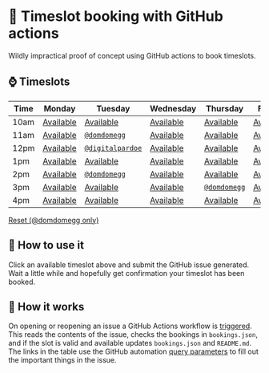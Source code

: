 # 📅 Timeslot booking with GitHub actions

Wildly impractical proof of concept using GitHub actions to book timeslots.

## ⌚ Timeslots

<!-- ⁕ -->

|Time|Monday|Tuesday|Wednesday|Thursday|Friday|
|-|-|-|-|-|-|
|10am|[Available](https://github.com/domdomegg/github-actions-timeslots/issues/new?labels=booking&title=Booking%20for%20Monday%2010am&body=This%20is%20a%20booking%20for%20Monday%2010am%0A%0A%0A%3C!--%20Do%20not%20change%20the%20line%20below,%20or%20use%20the%20flower%20punctuation%20mark%20anywhere%20else%20--%3E%0A%3C!--%20%E2%81%95%7B%22column%22:%22Monday%22,%22row%22:%2210am%22%7D%E2%81%95%20--%3E)|[Available](https://github.com/domdomegg/github-actions-timeslots/issues/new?labels=booking&title=Booking%20for%20Tuesday%2010am&body=This%20is%20a%20booking%20for%20Tuesday%2010am%0A%0A%0A%3C!--%20Do%20not%20change%20the%20line%20below,%20or%20use%20the%20flower%20punctuation%20mark%20anywhere%20else%20--%3E%0A%3C!--%20%E2%81%95%7B%22column%22:%22Tuesday%22,%22row%22:%2210am%22%7D%E2%81%95%20--%3E)|[Available](https://github.com/domdomegg/github-actions-timeslots/issues/new?labels=booking&title=Booking%20for%20Wednesday%2010am&body=This%20is%20a%20booking%20for%20Wednesday%2010am%0A%0A%0A%3C!--%20Do%20not%20change%20the%20line%20below,%20or%20use%20the%20flower%20punctuation%20mark%20anywhere%20else%20--%3E%0A%3C!--%20%E2%81%95%7B%22column%22:%22Wednesday%22,%22row%22:%2210am%22%7D%E2%81%95%20--%3E)|[Available](https://github.com/domdomegg/github-actions-timeslots/issues/new?labels=booking&title=Booking%20for%20Thursday%2010am&body=This%20is%20a%20booking%20for%20Thursday%2010am%0A%0A%0A%3C!--%20Do%20not%20change%20the%20line%20below,%20or%20use%20the%20flower%20punctuation%20mark%20anywhere%20else%20--%3E%0A%3C!--%20%E2%81%95%7B%22column%22:%22Thursday%22,%22row%22:%2210am%22%7D%E2%81%95%20--%3E)|[Available](https://github.com/domdomegg/github-actions-timeslots/issues/new?labels=booking&title=Booking%20for%20Friday%2010am&body=This%20is%20a%20booking%20for%20Friday%2010am%0A%0A%0A%3C!--%20Do%20not%20change%20the%20line%20below,%20or%20use%20the%20flower%20punctuation%20mark%20anywhere%20else%20--%3E%0A%3C!--%20%E2%81%95%7B%22column%22:%22Friday%22,%22row%22:%2210am%22%7D%E2%81%95%20--%3E)|
|11am|[Available](https://github.com/domdomegg/github-actions-timeslots/issues/new?labels=booking&title=Booking%20for%20Monday%2011am&body=This%20is%20a%20booking%20for%20Monday%2011am%0A%0A%0A%3C!--%20Do%20not%20change%20the%20line%20below,%20or%20use%20the%20flower%20punctuation%20mark%20anywhere%20else%20--%3E%0A%3C!--%20%E2%81%95%7B%22column%22:%22Monday%22,%22row%22:%2211am%22%7D%E2%81%95%20--%3E)|[`@domdomegg`](https://github.com/domdomegg)|[Available](https://github.com/domdomegg/github-actions-timeslots/issues/new?labels=booking&title=Booking%20for%20Wednesday%2011am&body=This%20is%20a%20booking%20for%20Wednesday%2011am%0A%0A%0A%3C!--%20Do%20not%20change%20the%20line%20below,%20or%20use%20the%20flower%20punctuation%20mark%20anywhere%20else%20--%3E%0A%3C!--%20%E2%81%95%7B%22column%22:%22Wednesday%22,%22row%22:%2211am%22%7D%E2%81%95%20--%3E)|[Available](https://github.com/domdomegg/github-actions-timeslots/issues/new?labels=booking&title=Booking%20for%20Thursday%2011am&body=This%20is%20a%20booking%20for%20Thursday%2011am%0A%0A%0A%3C!--%20Do%20not%20change%20the%20line%20below,%20or%20use%20the%20flower%20punctuation%20mark%20anywhere%20else%20--%3E%0A%3C!--%20%E2%81%95%7B%22column%22:%22Thursday%22,%22row%22:%2211am%22%7D%E2%81%95%20--%3E)|[Available](https://github.com/domdomegg/github-actions-timeslots/issues/new?labels=booking&title=Booking%20for%20Friday%2011am&body=This%20is%20a%20booking%20for%20Friday%2011am%0A%0A%0A%3C!--%20Do%20not%20change%20the%20line%20below,%20or%20use%20the%20flower%20punctuation%20mark%20anywhere%20else%20--%3E%0A%3C!--%20%E2%81%95%7B%22column%22:%22Friday%22,%22row%22:%2211am%22%7D%E2%81%95%20--%3E)|
|12pm|[Available](https://github.com/domdomegg/github-actions-timeslots/issues/new?labels=booking&title=Booking%20for%20Monday%2012pm&body=This%20is%20a%20booking%20for%20Monday%2012pm%0A%0A%0A%3C!--%20Do%20not%20change%20the%20line%20below,%20or%20use%20the%20flower%20punctuation%20mark%20anywhere%20else%20--%3E%0A%3C!--%20%E2%81%95%7B%22column%22:%22Monday%22,%22row%22:%2212pm%22%7D%E2%81%95%20--%3E)|[`@digitalpardoe`](https://github.com/digitalpardoe)|[Available](https://github.com/domdomegg/github-actions-timeslots/issues/new?labels=booking&title=Booking%20for%20Wednesday%2012pm&body=This%20is%20a%20booking%20for%20Wednesday%2012pm%0A%0A%0A%3C!--%20Do%20not%20change%20the%20line%20below,%20or%20use%20the%20flower%20punctuation%20mark%20anywhere%20else%20--%3E%0A%3C!--%20%E2%81%95%7B%22column%22:%22Wednesday%22,%22row%22:%2212pm%22%7D%E2%81%95%20--%3E)|[Available](https://github.com/domdomegg/github-actions-timeslots/issues/new?labels=booking&title=Booking%20for%20Thursday%2012pm&body=This%20is%20a%20booking%20for%20Thursday%2012pm%0A%0A%0A%3C!--%20Do%20not%20change%20the%20line%20below,%20or%20use%20the%20flower%20punctuation%20mark%20anywhere%20else%20--%3E%0A%3C!--%20%E2%81%95%7B%22column%22:%22Thursday%22,%22row%22:%2212pm%22%7D%E2%81%95%20--%3E)|[Available](https://github.com/domdomegg/github-actions-timeslots/issues/new?labels=booking&title=Booking%20for%20Friday%2012pm&body=This%20is%20a%20booking%20for%20Friday%2012pm%0A%0A%0A%3C!--%20Do%20not%20change%20the%20line%20below,%20or%20use%20the%20flower%20punctuation%20mark%20anywhere%20else%20--%3E%0A%3C!--%20%E2%81%95%7B%22column%22:%22Friday%22,%22row%22:%2212pm%22%7D%E2%81%95%20--%3E)|
|1pm|[Available](https://github.com/domdomegg/github-actions-timeslots/issues/new?labels=booking&title=Booking%20for%20Monday%201pm&body=This%20is%20a%20booking%20for%20Monday%201pm%0A%0A%0A%3C!--%20Do%20not%20change%20the%20line%20below,%20or%20use%20the%20flower%20punctuation%20mark%20anywhere%20else%20--%3E%0A%3C!--%20%E2%81%95%7B%22column%22:%22Monday%22,%22row%22:%221pm%22%7D%E2%81%95%20--%3E)|[Available](https://github.com/domdomegg/github-actions-timeslots/issues/new?labels=booking&title=Booking%20for%20Tuesday%201pm&body=This%20is%20a%20booking%20for%20Tuesday%201pm%0A%0A%0A%3C!--%20Do%20not%20change%20the%20line%20below,%20or%20use%20the%20flower%20punctuation%20mark%20anywhere%20else%20--%3E%0A%3C!--%20%E2%81%95%7B%22column%22:%22Tuesday%22,%22row%22:%221pm%22%7D%E2%81%95%20--%3E)|[Available](https://github.com/domdomegg/github-actions-timeslots/issues/new?labels=booking&title=Booking%20for%20Wednesday%201pm&body=This%20is%20a%20booking%20for%20Wednesday%201pm%0A%0A%0A%3C!--%20Do%20not%20change%20the%20line%20below,%20or%20use%20the%20flower%20punctuation%20mark%20anywhere%20else%20--%3E%0A%3C!--%20%E2%81%95%7B%22column%22:%22Wednesday%22,%22row%22:%221pm%22%7D%E2%81%95%20--%3E)|[Available](https://github.com/domdomegg/github-actions-timeslots/issues/new?labels=booking&title=Booking%20for%20Thursday%201pm&body=This%20is%20a%20booking%20for%20Thursday%201pm%0A%0A%0A%3C!--%20Do%20not%20change%20the%20line%20below,%20or%20use%20the%20flower%20punctuation%20mark%20anywhere%20else%20--%3E%0A%3C!--%20%E2%81%95%7B%22column%22:%22Thursday%22,%22row%22:%221pm%22%7D%E2%81%95%20--%3E)|[Available](https://github.com/domdomegg/github-actions-timeslots/issues/new?labels=booking&title=Booking%20for%20Friday%201pm&body=This%20is%20a%20booking%20for%20Friday%201pm%0A%0A%0A%3C!--%20Do%20not%20change%20the%20line%20below,%20or%20use%20the%20flower%20punctuation%20mark%20anywhere%20else%20--%3E%0A%3C!--%20%E2%81%95%7B%22column%22:%22Friday%22,%22row%22:%221pm%22%7D%E2%81%95%20--%3E)|
|2pm|[Available](https://github.com/domdomegg/github-actions-timeslots/issues/new?labels=booking&title=Booking%20for%20Monday%202pm&body=This%20is%20a%20booking%20for%20Monday%202pm%0A%0A%0A%3C!--%20Do%20not%20change%20the%20line%20below,%20or%20use%20the%20flower%20punctuation%20mark%20anywhere%20else%20--%3E%0A%3C!--%20%E2%81%95%7B%22column%22:%22Monday%22,%22row%22:%222pm%22%7D%E2%81%95%20--%3E)|[`@domdomegg`](https://github.com/domdomegg)|[Available](https://github.com/domdomegg/github-actions-timeslots/issues/new?labels=booking&title=Booking%20for%20Wednesday%202pm&body=This%20is%20a%20booking%20for%20Wednesday%202pm%0A%0A%0A%3C!--%20Do%20not%20change%20the%20line%20below,%20or%20use%20the%20flower%20punctuation%20mark%20anywhere%20else%20--%3E%0A%3C!--%20%E2%81%95%7B%22column%22:%22Wednesday%22,%22row%22:%222pm%22%7D%E2%81%95%20--%3E)|[Available](https://github.com/domdomegg/github-actions-timeslots/issues/new?labels=booking&title=Booking%20for%20Thursday%202pm&body=This%20is%20a%20booking%20for%20Thursday%202pm%0A%0A%0A%3C!--%20Do%20not%20change%20the%20line%20below,%20or%20use%20the%20flower%20punctuation%20mark%20anywhere%20else%20--%3E%0A%3C!--%20%E2%81%95%7B%22column%22:%22Thursday%22,%22row%22:%222pm%22%7D%E2%81%95%20--%3E)|[Available](https://github.com/domdomegg/github-actions-timeslots/issues/new?labels=booking&title=Booking%20for%20Friday%202pm&body=This%20is%20a%20booking%20for%20Friday%202pm%0A%0A%0A%3C!--%20Do%20not%20change%20the%20line%20below,%20or%20use%20the%20flower%20punctuation%20mark%20anywhere%20else%20--%3E%0A%3C!--%20%E2%81%95%7B%22column%22:%22Friday%22,%22row%22:%222pm%22%7D%E2%81%95%20--%3E)|
|3pm|[Available](https://github.com/domdomegg/github-actions-timeslots/issues/new?labels=booking&title=Booking%20for%20Monday%203pm&body=This%20is%20a%20booking%20for%20Monday%203pm%0A%0A%0A%3C!--%20Do%20not%20change%20the%20line%20below,%20or%20use%20the%20flower%20punctuation%20mark%20anywhere%20else%20--%3E%0A%3C!--%20%E2%81%95%7B%22column%22:%22Monday%22,%22row%22:%223pm%22%7D%E2%81%95%20--%3E)|[Available](https://github.com/domdomegg/github-actions-timeslots/issues/new?labels=booking&title=Booking%20for%20Tuesday%203pm&body=This%20is%20a%20booking%20for%20Tuesday%203pm%0A%0A%0A%3C!--%20Do%20not%20change%20the%20line%20below,%20or%20use%20the%20flower%20punctuation%20mark%20anywhere%20else%20--%3E%0A%3C!--%20%E2%81%95%7B%22column%22:%22Tuesday%22,%22row%22:%223pm%22%7D%E2%81%95%20--%3E)|[Available](https://github.com/domdomegg/github-actions-timeslots/issues/new?labels=booking&title=Booking%20for%20Wednesday%203pm&body=This%20is%20a%20booking%20for%20Wednesday%203pm%0A%0A%0A%3C!--%20Do%20not%20change%20the%20line%20below,%20or%20use%20the%20flower%20punctuation%20mark%20anywhere%20else%20--%3E%0A%3C!--%20%E2%81%95%7B%22column%22:%22Wednesday%22,%22row%22:%223pm%22%7D%E2%81%95%20--%3E)|[`@domdomegg`](https://github.com/domdomegg)|[Available](https://github.com/domdomegg/github-actions-timeslots/issues/new?labels=booking&title=Booking%20for%20Friday%203pm&body=This%20is%20a%20booking%20for%20Friday%203pm%0A%0A%0A%3C!--%20Do%20not%20change%20the%20line%20below,%20or%20use%20the%20flower%20punctuation%20mark%20anywhere%20else%20--%3E%0A%3C!--%20%E2%81%95%7B%22column%22:%22Friday%22,%22row%22:%223pm%22%7D%E2%81%95%20--%3E)|
|4pm|[Available](https://github.com/domdomegg/github-actions-timeslots/issues/new?labels=booking&title=Booking%20for%20Monday%204pm&body=This%20is%20a%20booking%20for%20Monday%204pm%0A%0A%0A%3C!--%20Do%20not%20change%20the%20line%20below,%20or%20use%20the%20flower%20punctuation%20mark%20anywhere%20else%20--%3E%0A%3C!--%20%E2%81%95%7B%22column%22:%22Monday%22,%22row%22:%224pm%22%7D%E2%81%95%20--%3E)|[Available](https://github.com/domdomegg/github-actions-timeslots/issues/new?labels=booking&title=Booking%20for%20Tuesday%204pm&body=This%20is%20a%20booking%20for%20Tuesday%204pm%0A%0A%0A%3C!--%20Do%20not%20change%20the%20line%20below,%20or%20use%20the%20flower%20punctuation%20mark%20anywhere%20else%20--%3E%0A%3C!--%20%E2%81%95%7B%22column%22:%22Tuesday%22,%22row%22:%224pm%22%7D%E2%81%95%20--%3E)|[Available](https://github.com/domdomegg/github-actions-timeslots/issues/new?labels=booking&title=Booking%20for%20Wednesday%204pm&body=This%20is%20a%20booking%20for%20Wednesday%204pm%0A%0A%0A%3C!--%20Do%20not%20change%20the%20line%20below,%20or%20use%20the%20flower%20punctuation%20mark%20anywhere%20else%20--%3E%0A%3C!--%20%E2%81%95%7B%22column%22:%22Wednesday%22,%22row%22:%224pm%22%7D%E2%81%95%20--%3E)|[Available](https://github.com/domdomegg/github-actions-timeslots/issues/new?labels=booking&title=Booking%20for%20Thursday%204pm&body=This%20is%20a%20booking%20for%20Thursday%204pm%0A%0A%0A%3C!--%20Do%20not%20change%20the%20line%20below,%20or%20use%20the%20flower%20punctuation%20mark%20anywhere%20else%20--%3E%0A%3C!--%20%E2%81%95%7B%22column%22:%22Thursday%22,%22row%22:%224pm%22%7D%E2%81%95%20--%3E)|[Available](https://github.com/domdomegg/github-actions-timeslots/issues/new?labels=booking&title=Booking%20for%20Friday%204pm&body=This%20is%20a%20booking%20for%20Friday%204pm%0A%0A%0A%3C!--%20Do%20not%20change%20the%20line%20below,%20or%20use%20the%20flower%20punctuation%20mark%20anywhere%20else%20--%3E%0A%3C!--%20%E2%81%95%7B%22column%22:%22Friday%22,%22row%22:%224pm%22%7D%E2%81%95%20--%3E)|

<!-- ⁕ -->

[Reset (@domdomegg only)](https://github.com/domdomegg/github-actions-timeslots/issues/new?labels=reset&title=Reset%20timeslots&body=Reset%20timeslots)

## 🤔 How to use it

Click an available timeslot above and submit the GitHub issue generated. Wait a little while and hopefully get confirmation your timeslot has been booked.

## 👷 How it works

On opening or reopening an issue a GitHub Actions workflow is [triggered](https://help.github.com/en/actions/reference/events-that-trigger-workflows#issues-event-issues). This reads the contents of the issue, checks the bookings in `bookings.json`, and if the slot is valid and available updates `bookings.json` and `README.md`. The links in the table use the GitHub automation [query parameters](https://help.github.com/en/github/managing-your-work-on-github/about-automation-for-issues-and-pull-requests-with-query-parameters#supported-query-parameters) to fill out the important things in the issue.